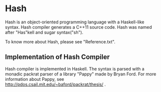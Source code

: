 Hash
====

Hash is an object-oriented programming language with a Haskell-like syntax.
Hash compiler generates a C++11 source code.
Hash was named after "Has"kell and sugar syntax("sh").

To know more about Hash, please see "Reference.txt".

Implementation of Hash Compiler
-------------------------------
Hash compiler is implemented in Haskell.
The syntax is parsed with a monadic packrat parser of a library "Pappy" made by Bryan Ford.
For more information about Pappy, see http://pdos.csail.mit.edu/~baford/packrat/thesis/ .
